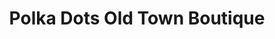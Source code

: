 ---
title: "Polka Dots Old Town Boutique"
url: /lansing/polka-dots-old-town-boutique/
shop: Kleidung
---